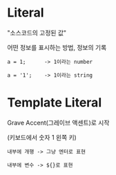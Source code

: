 # Literal

"소스코드의 고정된 값"

어떤 정보를 표시하는 방법, 정보의 기록

~~~
a = 1;      -> 1이라는 number

a = '1';    -> 1이라는 string
~~~

# Template Literal

Grave Accent(그레이브 액센트)로 시작

(키보드에서 숫자 1 왼쪽 키)

~~~
내부에 개행 -> 그냥 엔터로 표현

내부에 변수 -> ${}로 표현
~~~
